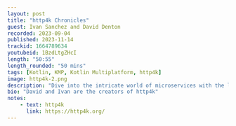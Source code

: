 ```yaml
---
layout: post
title: "http4k Chronicles"
guest: Ivan Sanchez and David Denton
recorded: 2023-09-04
published: 2023-11-14
trackid: 1664789634
youtubeid: 1BzdLtgZHcI
length: "50:55"
length_rounded: "50 mins"
tags: [Kotlin, KMP, Kotlin Multiplatform, http4k]
image: http4k-2.png
description: "Dive into the intricate world of microservices with the latest episode of Talking Kotlin, hosted by Sebastian and Hadi . In this engaging conversation, the hosts are joined by Ivan and David, the masterminds behind HTTP4K, to discuss the nuances of simplicity in software development and the often-misunderstood landscape of microservices."
bio: "David and Ivan are the creators of http4k"
notes:
    - text: http4k 
      link: https://http4k.org/
---
```

